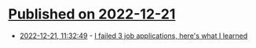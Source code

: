 # [Published on 2022-12-21](index.md)

* [2022-12-21, 11:32:49](https://news.ycombinator.com/item?id=34079299) - [I failed 3 job applications, here's what I learned](https://alexewerlof.substack.com/p/3-job-applications)
